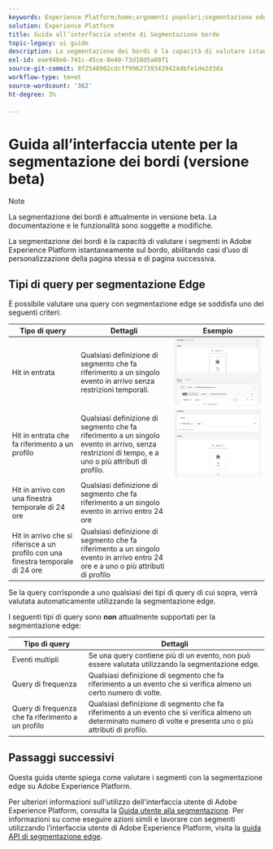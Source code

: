 ```yaml
---
keywords: Experience Platform;home;argomenti popolari;segmentazione edge;Segmentazione;Servizio di segmentazione;servizio di segmentazione;guida interfaccia utente;bordo streaming;
solution: Experience Platform
title: Guida all’interfaccia utente di Segmentazione bordo
topic-legacy: ui guide
description: La segmentazione dei bordi è la capacità di valutare istantaneamente i segmenti in Platform sul bordo, abilitando casi d’uso di personalizzazione della pagina e della stessa pagina.
exl-id: eae948e6-741c-45ce-8e40-73d10d5a88f1
source-git-commit: 8f2540902cdcff99627393429424dbfe1de2d3da
workflow-type: tm+mt
source-wordcount: '362'
ht-degree: 3%

---
```


# Guida all’interfaccia utente per la segmentazione dei bordi (versione beta)

>[!NOTE]
>
>La segmentazione dei bordi è attualmente in versione beta. La documentazione e le funzionalità sono soggette a modifiche.

La segmentazione dei bordi è la capacità di valutare i segmenti in Adobe Experience Platform istantaneamente sul bordo, abilitando casi d’uso di personalizzazione della pagina stessa e di pagina successiva.

## Tipi di query per segmentazione Edge

È possibile valutare una query con segmentazione edge se soddisfa uno dei seguenti criteri:

| Tipo di query | Dettagli | Esempio |
| ---------- | ------- | ------- |
| Hit in entrata | Qualsiasi definizione di segmento che fa riferimento a un singolo evento in arrivo senza restrizioni temporali. | ![](../images/ui/edge-segmentation/incoming-hit.png) |
| Hit in entrata che fa riferimento a un profilo | Qualsiasi definizione di segmento che fa riferimento a un singolo evento in arrivo, senza restrizioni di tempo, e a uno o più attributi di profilo. | ![](../images/ui/edge-segmentation/profile-hit.png) |
| Hit in arrivo con una finestra temporale di 24 ore | Qualsiasi definizione di segmento che fa riferimento a un singolo evento in arrivo entro 24 ore |  |
| Hit in arrivo che si riferisce a un profilo con una finestra temporale di 24 ore | Qualsiasi definizione di segmento che fa riferimento a un singolo evento in arrivo entro 24 ore e a uno o più attributi di profilo |  |

Se la query corrisponde a uno qualsiasi dei tipi di query di cui sopra, verrà valutata automaticamente utilizzando la segmentazione edge.

I seguenti tipi di query sono **non** attualmente supportati per la segmentazione edge:

| Tipo di query | Dettagli |
| ---------- | ------- |
| Eventi multipli | Se una query contiene più di un evento, non può essere valutata utilizzando la segmentazione edge. |
| Query di frequenza | Qualsiasi definizione di segmento che fa riferimento a un evento che si verifica almeno un certo numero di volte. |  |
| Query di frequenza che fa riferimento a un profilo | Qualsiasi definizione di segmento che fa riferimento a un evento che si verifica almeno un determinato numero di volte e presenta uno o più attributi di profilo. |  |

## Passaggi successivi

Questa guida utente spiega come valutare i segmenti con la segmentazione edge su Adobe Experience Platform.

Per ulteriori informazioni sull&#39;utilizzo dell&#39;interfaccia utente di Adobe Experience Platform, consulta la [Guida utente alla segmentazione](./overview.md). Per informazioni su come eseguire azioni simili e lavorare con segmenti utilizzando l’interfaccia utente di Adobe Experience Platform, visita la [guida API di segmentazione edge](../api/edge-segmentation.md).
